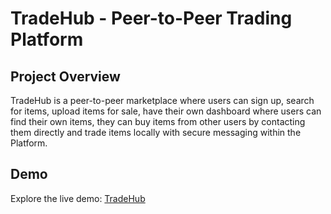 # TradeHub - Peer-to-Peer Trading Platform
## Project Overview

TradeHub is a peer-to-peer marketplace where users can sign up, search for items, upload items for sale, have their own dashboard where users can find their own items, they can buy items from other users by contacting them directly and trade items locally with secure messaging within the Platform.

## Demo

Explore the live demo: [TradeHub](https://mytradehub.onrender.com/)
